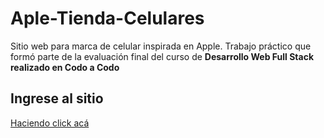 # Aple-Tienda-Celulares
Sitio web para marca de celular inspirada en Apple. Trabajo práctico que formó parte de la evaluación final del curso de <strong>Desarrollo Web Full Stack realizado en Codo a Codo</strong>

## Ingrese al sitio
[Haciendo click acá](https://aple-tienda-celulares.netlify.app/)
